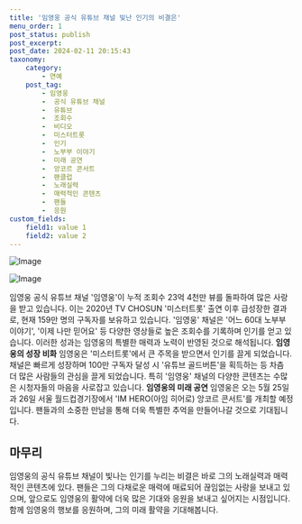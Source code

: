 ```yaml
---
title: '임영웅 공식 유튜브 채널 빛난 인기의 비결은'
menu_order: 1
post_status: publish
post_excerpt: 
post_date: 2024-02-11 20:15:43
taxonomy:
    category:
        - 연예
    post_tag:
        - 임영웅
        -  공식 유튜브 채널
        -  유튜브
        -  조회수
        -  비디오
        -  미스터트롯
        -  인기
        -  노부부 이야기
        -  미래 공연
        -  앙코르 콘서트
        -  팬클럽
        -  노래실력
        -  매력적인 콘텐츠
        -  팬들
        -  응원
custom_fields:
    field1: value 1
    field2: value 2
---
```


![Image](https://mimgnews.pstatic.net/image/311/2024/02/11/0001690510_001_20240211085106870.jpg?type=w540)

![Image](https://ssl.pstatic.net/mimgnews/image/311/2024/02/11/0001690510_002_20240211085106914.jpg?type=w540)

임영웅 공식 유튜브 채널 '임영웅'이 누적 조회수 23억 4천만 뷰를 돌파하여 많은 사랑을 받고 있습니다. 이는 2020년 TV CHOSUN '미스터트롯' 출연 이후 급성장한 결과로, 현재 159만 명의 구독자를 보유하고 있습니다. '임영웅' 채널은 '어느 60대 노부부 이야기', '이제 나만 믿어요' 등 다양한 영상들로 높은 조회수를 기록하며 인기를 얻고 있습니다. 이러한 성과는 임영웅의 특별한 매력과 노력이 반영된 것으로 해석됩니다.
**임영웅의 성장 비화**
임영웅은 '미스터트롯'에서 큰 주목을 받으면서 인기를 끌게 되었습니다. 채널은 빠르게 성장하며 100만 구독자 달성 시 '유튜브 골드버튼'을 획득하는 등 차츰 더 많은 사람들의 관심을 끌게 되었습니다. 특히 '임영웅' 채널의 다양한 콘텐츠는 수많은 시청자들의 마음을 사로잡고 있습니다.
**임영웅의 미래 공연**
임영웅은 오는 5월 25일과 26일 서울 월드컵경기장에서 'IM HERO(아임 히어로) 앙코르 콘서트'를 개최할 예정입니다. 팬들과의 소중한 만남을 통해 더욱 특별한 추억을 만들어나갈 것으로 기대됩니다.
## 마무리
임영웅의 공식 유튜브 채널이 빛나는 인기를 누리는 비결은 바로 그의 노래실력과 매력적인 콘텐츠에 있다. 팬들은 그의 다채로운 매력에 매료되어 끊임없는 사랑을 보내고 있으며, 앞으로도 임영웅의 활약에 더욱 많은 기대와 응원을 보내고 싶어지는 시점입니다. 함께 임영웅의 행보를 응원하며, 그의 미래 활약을 기대해봅니다.
